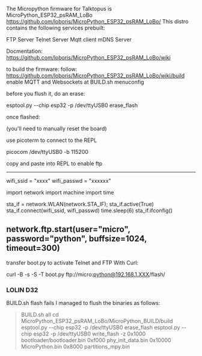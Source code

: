 
The Micropython firmware for Talktopus is MicroPython_ESP32_psRAM_LoBo https://github.com/loboris/MicroPython_ESP32_psRAM_LoBo/
This distro contains the following services prebuilt:

FTP Server
Telnet Server
Mqtt client
mDNS Server

Docmentation: https://github.com/loboris/MicroPython_ESP32_psRAM_LoBo/wiki

to build the firmware:
follow: https://github.com/loboris/MicroPython_ESP32_psRAM_LoBo/wiki/build
enable MQTT and Websockets at BUILD.sh menuconfig


before you flush it, do an erase:

esptool.py --chip esp32 -p /dev/ttyUSB0 erase_flash

once flashed:

(you'll need to manually reset the board)

use picoterm to connect to the REPL

 picocom /dev/ttyUSB0 -b 115200

copy and paste into  REPL to enable ftp

-------
wifi_ssid = "xxxx"
wifi_passwd = "xxxxxx"

import network
import machine
import time

sta_if = network.WLAN(network.STA_IF); sta_if.active(True)
sta_if.connect(wifi_ssid, wifi_passwd)
time.sleep(6)
sta_if.ifconfig()

network.ftp.start(user="micro", password="python", buffsize=1024, timeout=300)
-------


transfer boot.py to activate Telnet and FTP
With Curl:

curl -B -s -S -T boot.py ftp://micro:python@192.168.1.XXX/flash/


### LOLIN D32 ####

BUILD.sh flash fails
I managed to flush the binaries as follows:
>BUILD.sh all
>cd MicroPython_ESP32_psRAM_LoBo/MicroPython_BUILD/build
>esptool.py --chip esp32 -p /dev/ttyUSB0 erase_flash
>esptool.py --chip esp32 -p /dev/ttyUSB0  write_flash -z 0x1000 bootloader/bootloader.bin 0xf000 phy_init_data.bin 0x10000 MicroPython.bin 0x8000 partitions_mpy.bin




 

